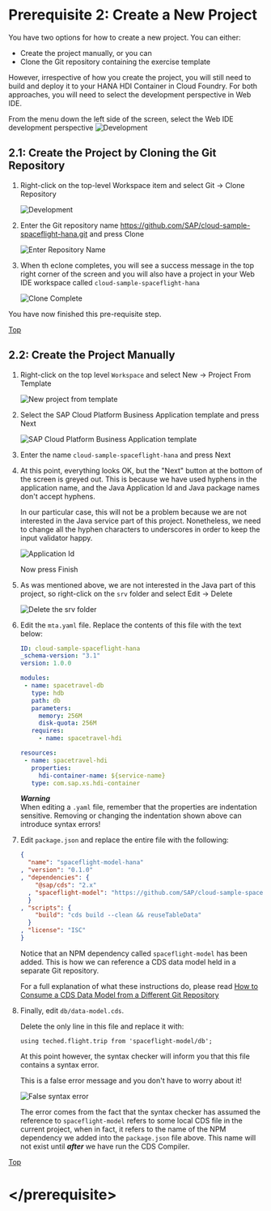 <a name="top"></a>

# Prerequisite 2: Create a New Project

You have two options for how to create a new project.  You can either:

* Create the project manually, or you can
* Clone the Git repository containing the exercise template

However, irrespective of how you create the project, you will still need to build and deploy it to your HANA HDI Container in Cloud Foundry.  For both approaches, you will need to select the development perspective in Web IDE.

From the menu down the left side of the screen, select the Web IDE development perspective ![Development](./img/Icon_Development.png)

<a name="2.1"></a>

## 2.1: Create the Project by Cloning the Git Repository

1. Right-click on the top-level Workspace item and select Git -> Clone Repository

    ![Development](./img/Ex0_Git_Clone.png)

1. Enter the Git repository name <https://github.com/SAP/cloud-sample-spaceflight-hana.git> and press Clone

    ![Enter Repository Name](./img/Ex0_Repo_Name.png)

1. When th eclone completes, you will see a success message in the top right corner of the screen and you will also have a project in your Web IDE workspace called `cloud-sample-spaceflight-hana`

    ![Clone Complete](./img/Ex0_Clone_Completed.png)


You have now finished this pre-requisite step.

<a href="#top">Top</a>



<a name="2.2"></a>

## 2.2: Create the Project Manually

1. Right-click on the top level `Workspace` and select New -> Project From Template

    ![New project from template](./img/Ex0_New_Project.png)

1. Select the SAP Cloud Platform Business Application template and press Next

    ![SAP Cloud Platform Business Application template](./img/Ex0_CP_Bus_App.png)

1. Enter the name `cloud-sample-spaceflight-hana` and press Next

1. At this point, everything looks OK, but the "Next" button at the bottom of the screen is greyed out.  This is because we have used hyphens in the application name, and the Java Application Id and Java package names don't accept hyphens.

   In our particular case, this will not be a problem because we are not interested in the Java service part of this project.  Nonetheless, we need to change all the hyphen characters to underscores in order to keep the input validator happy.

    ![Application Id](./img/Ex0_App_Id.png)

    Now press Finish

1. As was mentioned above, we are not interested in the Java part of this project, so right-click on the `srv` folder and select Edit -> Delete

    ![Delete the srv folder](./img/Ex0_Delete_Srv.png)

1. Edit the `mta.yaml` file.  Replace the contents of this file with the text below:

    ```yaml
    ID: cloud-sample-spaceflight-hana
    _schema-version: "3.1"
    version: 1.0.0
    
    modules:
     - name: spacetravel-db
       type: hdb
       path: db
       parameters:
         memory: 256M
         disk-quota: 256M
       requires:
         - name: spacetravel-hdi

    resources:
     - name: spacetravel-hdi
       properties:
         hdi-container-name: ${service-name}
       type: com.sap.xs.hdi-container
    ```

    ***Warning***  
    When editing a `.yaml` file, remember that the properties are indentation sensitive.  Removing or changing the indentation shown above can introduce syntax errors!

1. Edit `package.json` and replace the entire file with the following:

    ```json
    {
      "name": "spaceflight-model-hana"
    , "version": "0.1.0"
    , "dependencies": {
        "@sap/cds": "2.x"
      , "spaceflight-model": "https://github.com/SAP/cloud-sample-spaceflight"
      }
    , "scripts": {
        "build": "cds build --clean && reuseTableData"
      }
    , "license": "ISC"
    }
    ```

    Notice that an NPM dependency called `spaceflight-model` has been added.  This is how we can reference a CDS data model held in a separate Git repository.

    For a full explanation of what these instructions do, please read [How to Consume a CDS Data Model from a Different Git Repository](./consumeRemoteDataModel.md)

1. Finally, edit `db/data-model.cds`.

    Delete the only line in this file and replace it with:

    ```using teched.flight.trip from 'spaceflight-model/db';```
    
    At this point however, the syntax checker will inform you that this file contains a syntax error.
    
    This is a false error message and you don't have to worry about it!
    
    ![False syntax error](./img/Ex0_Syntax_Error.png)
    
    The error comes from the fact that the syntax checker has assumed the reference to `spaceflight-model` refers to some local CDS file in the current project, when in fact, it refers to the name of the NPM dependency we added into the `package.json` file above.  This name will not exist until ***after*** we have run the CDS Compiler.


<a href="#top">Top</a>
   
# \</prerequisite>
